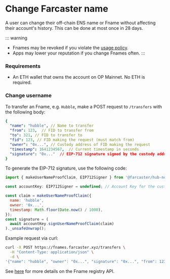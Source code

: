 # Change Farcaster name

A user can change their off-chain ENS name or Fname without affecting their account's history. This can be done at most once in 28 days.

::: warning

- Fnames may be revoked if you violate the [usage policy](/learn/architecture/ens-names#offchain-ens-names-fnames).
- Apps may lower your reputation if you change Fnames often.
  :::

### Requirements

- An ETH wallet that owns the account on OP Mainnet. No ETH is required.

### Change username

To transfer an Fname, e.g. `Hubble`, make a POST request to `/transfers` with the following body:

```yaml
{
  "name": "hubble", // Name to transfer
  "from": 123,  // FID to transfer from
  "to": 321, // FID to transfer to
  "fid": 123, // FID making the request (must match from)
  "owner": "0x...", // Custody address of FID making the request
  "timestamp": 1641234567,  // Current timestamp in seconds
  "signature": "0x..."  // EIP-712 signature signed by the custody address of the FID
}
```

To generate the EIP-712 signature, use the following code:

```js
import { makeUserNameProofClaim, EIP712Signer } from '@farcaster/hub-nodejs';

const accountKey: EIP712Signer = undefined; // Account Key for the custody address (use appropriate subclass from hub-nodejs for ethers or viem)

const claim = makeUserNameProofClaim({
  name: 'hubble',
  owner: '0x...',
  timestamp: Math.floor(Date.now() / 1000),
});
const signature = (
  await accountKey.signUserNameProofClaim(claim)
)._unsafeUnwrap();
```

Example request via curl:

```bash
curl -X POST https://fnames.farcaster.xyz/transfers \
  -H "Content-Type: application/json" \
  -d \
'{"name": "hubble", "owner": "0x...", "signature": "0x...", "from": 123, "to": 321, "timestamp": 1641234567, fid: 123}'
```

See [here](/reference/fname/api.md) for more details on the Fname registry API.
